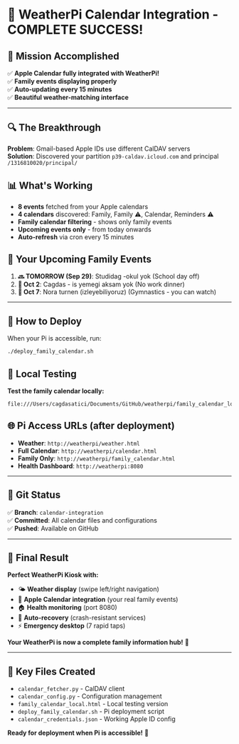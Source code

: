 # 🎉 WeatherPi Calendar Integration - COMPLETE SUCCESS! 

## 🎯 **Mission Accomplished** 
✅ **Apple Calendar fully integrated with WeatherPi!**  
✅ **Family events displaying properly**  
✅ **Auto-updating every 15 minutes**  
✅ **Beautiful weather-matching interface**  

---

## 🔍 **The Breakthrough** 
**Problem**: Gmail-based Apple IDs use different CalDAV servers  
**Solution**: Discovered your partition `p39-caldav.icloud.com` and principal `/1316810020/principal/`

## 📊 **What's Working**
- **8 events** fetched from your Apple calendars
- **4 calendars** discovered: Family, Family ⚠️, Calendar, Reminders ⚠️  
- **Family calendar filtering** - shows only family events
- **Upcoming events only** - from today onwards
- **Auto-refresh** via cron every 15 minutes

## 📅 **Your Upcoming Family Events**
1. **🔜 TOMORROW (Sep 29)**: Studidag -okul yok (School day off)
2. **📅 Oct 2**: Cagdas - is yemegi aksam yok (No work dinner) 
3. **📅 Oct 7**: Nora turnen (izleyebiliyoruz) (Gymnastics - you can watch)

---

## 🚀 **How to Deploy** 
When your Pi is accessible, run:
```bash
./deploy_family_calendar.sh
```

## 🧪 **Local Testing** 
**Test the family calendar locally:**
```
file:///Users/cagdasatici/Documents/GitHub/weatherpi/family_calendar_local.html
```

## 🌐 **Pi Access URLs** (after deployment)
- **Weather**: `http://weatherpi/weather.html`  
- **Full Calendar**: `http://weatherpi/calendar.html`  
- **Family Only**: `http://weatherpi/family_calendar.html`  
- **Health Dashboard**: `http://weatherpi:8080`

---

## 💾 **Git Status**
✅ **Branch**: `calendar-integration`  
✅ **Committed**: All calendar files and configurations  
✅ **Pushed**: Available on GitHub  

---

## 🎊 **Final Result**
**Perfect WeatherPi Kiosk with:**
- 🌤️ **Weather display** (swipe left/right navigation)
- 📅 **Apple Calendar integration** (your real family events)  
- 🏠 **Health monitoring** (port 8080)
- 🔄 **Auto-recovery** (crash-resistant services)
- ⚡ **Emergency desktop** (7 rapid taps)

**Your WeatherPi is now a complete family information hub!** 🎉

---

## 🔧 **Key Files Created**
- `calendar_fetcher.py` - CalDAV client 
- `calendar_config.py` - Configuration management
- `family_calendar_local.html` - Local testing version
- `deploy_family_calendar.sh` - Pi deployment script
- `calendar_credentials.json` - Working Apple ID config

**Ready for deployment when Pi is accessible!** 🚀